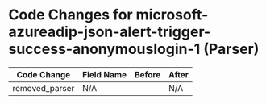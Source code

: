 # Code Changes for microsoft-azureadip-json-alert-trigger-success-anonymouslogin-1 (Parser)

| Code Change | Field Name | Before | After |
|-------------|------------|--------|-------|
| removed_parser | N/A |  | N/A |